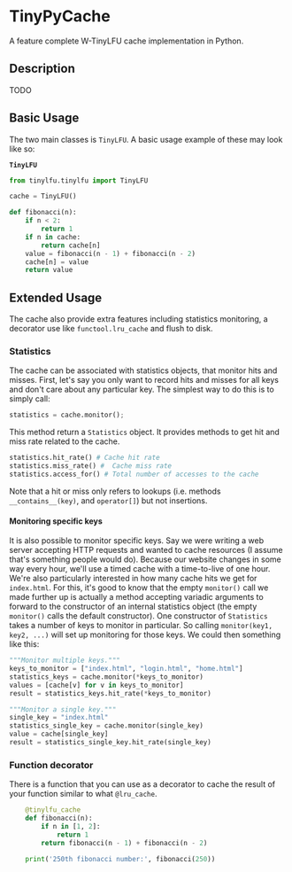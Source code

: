 # TinyPyCache

A feature complete W-TinyLFU cache implementation in Python.

## Description

TODO

## Basic Usage

The two main classes is `TinyLFU`. A basic usage example of these may look like so:

__`TinyLFU`__
```python
from tinylfu.tinylfu import TinyLFU

cache = TinyLFU()

def fibonacci(n):
    if n < 2:
        return 1
    if n in cache:
        return cache[n]
    value = fibonacci(n - 1) + fibonacci(n - 2)
    cache[n] = value
    return value
```

## Extended Usage

The cache also provide extra features including statistics monitoring, a decorator use like `functool.lru_cache`
and flush to disk.

### Statistics

The cache can be associated with statistics objects, that monitor hits and misses.
First, let's say you only want to record hits and misses for all keys and don't care about any particular key. 
The simplest way to do this is to simply call:

```python
statistics = cache.monitor();
```

This method return a `Statistics` object. It provides methods to get hit and miss rate related to the cache.

```python
statistics.hit_rate() # Cache hit rate
statistics.miss_rate() #  Cache miss rate
statistics.access_for() # Total number of accesses to the cache
```

Note that a hit or miss only refers to lookups (i.e. methods `__contains__(key)`, and `operator[]`) but not insertions.


#### Monitoring specific keys

It is also possible to monitor specific keys. Say we were writing a web server accepting HTTP requests and wanted to cache resources 
(I assume that's something people would do). 
Because our website changes in some way every hour, 
we'll use a timed cache with a time-to-live of one hour. 
We're also particularly interested in how many cache hits we get for `index.html`. 
For this, it's good to know that the empty `monitor()` call we made further up is actually a method accepting variadic arguments to forward to the constructor of an 
internal statistics object (the empty `monitor()` calls the default constructor). One
constructor of `Statistics` takes a number of keys to monitor in particular. 
So calling `monitor(key1, key2, ...)` will set up monitoring for those keys. 
We could then something like this:

```python
"""Monitor multiple keys."""
keys_to_monitor = ["index.html", "login.html", "home.html"]
statistics_keys = cache.monitor(*keys_to_monitor)
values = [cache[v] for v in keys_to_monitor]
result = statistics_keys.hit_rate(*keys_to_monitor)

"""Monitor a single key."""
single_key = "index.html"
statistics_single_key = cache.monitor(single_key)
value = cache[single_key]
result = statistics_single_key.hit_rate(single_key)
```

### Function decorator

There is a function that you can use as a decorator to cache the result of your function similar to what 
```@lru_cache```.

```python
    @tinylfu_cache
    def fibonacci(n):
        if n in [1, 2]:
            return 1
        return fibonacci(n - 1) + fibonacci(n - 2)

    print('250th fibonacci number:', fibonacci(250))
```
